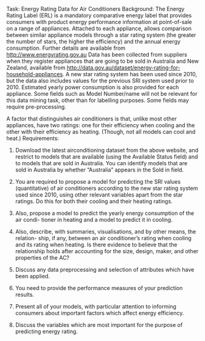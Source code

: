 Task: Energy Rating Data for Air Conditioners
Background:
The Energy Rating Label (ERL) is a mandatory comparative energy label that provides
consumers with product energy performance information at point-of-sale on a range of
appliances. Attached to each appliance, allows comparison between similar appliance
models through a star rating system (the greater the number of stars, the higher the
efficiency) and the annual energy consumption. Further details are available from
http://www.energyrating.gov.au
Data has been collected from suppliers when they register appliances that are going to
be sold in Australia and New Zealand, available from
http://data.gov.au/dataset/energy-rating-for-household-appliances.
A new star rating system has been used since 2010, but the data also includes values
for the previous SRI system used prior to 2010. Estimated yearly power consumption is
also provided for each appliance. Some fields such as Model Number/name will not be
relevant for this data mining task, other than for labelling purposes. Some fields may
require pre-processing.


A factor that distinguishes air conditioners is that, unlike most other appliances, have
two ratings: one for their efficiency when cooling and the other with their efficiency as
heating. (Though, not all models can cool and heat.)
Requirements:
1. Download the latest airconditioning dataset from the above website, and restrict to
models that are available (using the Available Status field) and to models that are
sold in Australia. You can identify models that are sold in Australia by whether
“Australia” appears in the Sold in field. 

2. You are required to propose a model for predicting the SRI values (quantitative)
of air conditioners according to the new star rating system used since 2010, using
other relevant variables apart from the star ratings. Do this for both their cooling
and their heating ratings.

3. Also, propose a model to predict the yearly energy consumption of the air condi-
tioner in heating and a model to predict it in cooling.

4. Also, describe, with summaries, visualisations, and by other means, the relation-
ship, if any, between an air conditioner’s rating when cooling and its rating when
heating. Is there evidence to believe that the relationship holds after accounting
for the size, design, maker, and other properties of the AC?

5. Discuss any data preprocessing and selection of attributes which have been applied.
6. You need to provide the performance measures of your prediction results.
7. Present all of your models, with particular attention to informing consumers about
important factors which affect energy efficiency.
8. Discuss the variables which are most important for the purpose of predicting energy
rating.
